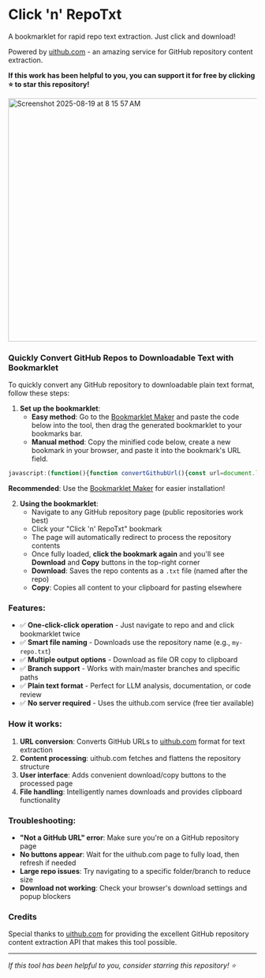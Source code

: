 # Click 'n' RepoTxt
A bookmarklet for rapid repo text extraction. Just click and download!

Powered by [uithub.com](https://uithub.com/) - an amazing service for GitHub repository content extraction.

**If this work has been helpful to you, you can support it for free by clicking ⭐ to star this repository!**

<img width="759" height="493" alt="Screenshot 2025-08-19 at 8 15 57 AM" src="https://github.com/user-attachments/assets/165e5610-fa0e-4a8c-9ad8-8ce99b95d550" />


### Quickly Convert GitHub Repos to Downloadable Text with Bookmarklet

To quickly convert any GitHub repository to downloadable plain text format, follow these steps:

1. **Set up the bookmarklet**:
   - **Easy method**: Go to the [Bookmarklet Maker](https://caiorss.github.io/bookmarklet-maker/) and paste the code below into the tool, then drag the generated bookmarklet to your bookmarks bar.
   - **Manual method**: Copy the minified code below, create a new bookmark in your browser, and paste it into the bookmark's URL field.
     
```javascript
javascript:(function(){function convertGithubUrl(){const url=document.location.href;if(!url||!url.includes("github.com")){console.error("The current page is not a GitHub URL.");return null;}const regex=/github.com\/(.*?\/tree\/(main|master))?(.*)/;const match=url.match(regex);if(!match){console.error("Could not parse the GitHub URL.");return null;}const repoPath=match[1]||'';const remainingPath=match[3]||'';const newUrl=`https://uithub.com/${repoPath}${remainingPath}?accept=text%2Fplain&maxTokens=10000000`;return newUrl;}function initializePageHandler(){const currentUrl=document.location.href;if(currentUrl.includes("github.com")){const newFormattedUrl=convertGithubUrl();if(newFormattedUrl){console.log("Redirecting to:",newFormattedUrl);window.location.href=newFormattedUrl;}}else if(currentUrl.includes("uithub.com")){addControlButtons();}}function addControlButtons(){const pageText=document.body.innerText||document.body.textContent||'';const overlay=document.createElement('div');overlay.style.cssText=`position: fixed;top: 20px;right: 20px;z-index: 10000;background: #ffffff;border: 2px solid #333;border-radius: 8px;padding: 15px;box-shadow: 0 4px 12px rgba(0,0,0,0.3);font-family: Arial, sans-serif;`;const downloadBtn=document.createElement('button');downloadBtn.textContent='Download';downloadBtn.style.cssText=`background: #007cba;color: white;border: none;padding: 10px 20px;margin-right: 10px;border-radius: 4px;cursor: pointer;font-size: 14px;`;downloadBtn.onclick=()=>downloadText(pageText);const copyBtn=document.createElement('button');copyBtn.textContent='Copy';copyBtn.style.cssText=`background: #28a745;color: white;border: none;padding: 10px 20px;border-radius: 4px;cursor: pointer;font-size: 14px;`;copyBtn.onclick=()=>copyToClipboard(pageText,copyBtn);overlay.appendChild(downloadBtn);overlay.appendChild(copyBtn);document.body.appendChild(overlay);console.log('Control buttons added. Text length:',pageText.length);}function downloadText(text){const currentUrl=document.location.href;const pathParts=currentUrl.split('/');const lastPart=pathParts[pathParts.length-1].split('?')[0];const filename=lastPart?`${lastPart}.txt`:'github-content.txt';const blob=new Blob([text],{type:'text/plain'});const url=URL.createObjectURL(blob);const link=document.createElement('a');link.href=url;link.download=filename;document.body.appendChild(link);link.click();document.body.removeChild(link);URL.revokeObjectURL(url);console.log('Download triggered with filename:',filename);}function copyToClipboard(text,button){navigator.clipboard.writeText(text).then(()=>{const originalText=button.textContent;button.textContent='Copied!';button.style.background='#6c757d';setTimeout(()=>{button.textContent=originalText;button.style.background='#28a745';},2000);console.log('Text copied to clipboard');}).catch(err=>{console.error('Failed to copy text: ',err);});}if(document.readyState==='loading'){document.addEventListener('DOMContentLoaded',initializePageHandler);}else{initializePageHandler();}})();
```

   **Recommended**: Use the [Bookmarklet Maker](https://caiorss.github.io/bookmarklet-maker/) for easier installation!

2. **Using the bookmarklet**:
   - Navigate to any GitHub repository page (public repositories work best)
   - Click your "Click 'n' RepoTxt" bookmark
   - The page will automatically redirect to process the repository contents
   - Once fully loaded, **click the bookmark again** and you'll see **Download** and **Copy** buttons in the top-right corner
   - **Download**: Saves the repo contents as a `.txt` file (named after the repo)
   - **Copy**: Copies all content to your clipboard for pasting elsewhere

### Features:
- ✅ **One-click-click operation** - Just navigate to repo and  and click bookmarklet twice
- ✅ **Smart file naming** - Downloads use the repository name (e.g., `my-repo.txt`)
- ✅ **Multiple output options** - Download as file OR copy to clipboard
- ✅ **Branch support** - Works with main/master branches and specific paths
- ✅ **Plain text format** - Perfect for LLM analysis, documentation, or code review
- ✅ **No server required** - Uses the uithub.com service (free tier available)

### How it works:
1. **URL conversion**: Converts GitHub URLs to [uithub.com](https://uithub.com/) format for text extraction
2. **Content processing**: uithub.com fetches and flattens the repository structure  
3. **User interface**: Adds convenient download/copy buttons to the processed page
4. **File handling**: Intelligently names downloads and provides clipboard functionality

### Troubleshooting:
- **"Not a GitHub URL" error**: Make sure you're on a GitHub repository page
- **No buttons appear**: Wait for the uithub.com page to fully load, then refresh if needed
- **Large repo issues**: Try navigating to a specific folder/branch to reduce size
- **Download not working**: Check your browser's download settings and popup blockers

### Credits
Special thanks to [uithub.com](https://uithub.com/) for providing the excellent GitHub repository content extraction API that makes this tool possible.

---

*If this tool has been helpful to you, consider starring this repository! ⭐*
